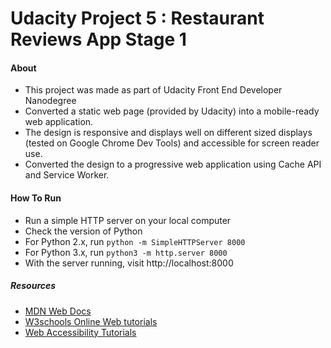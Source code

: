 ﻿ # Udacity Project 5 : Restaurant Reviews App Stage 1

 #### About 

 * This project was made as part of Udacity Front End Developer Nanodegree
 * Converted a static web page (provided by Udacity) into a mobile-ready web application. 
 * The design is responsive and displays well on different sized displays (tested on Google Chrome Dev Tools) and accessible for screen reader use. 
 * Converted the design to a progressive web application using Cache API and Service Worker.

 #### How To Run

 * Run a simple HTTP server on your local computer
 * Check the version of Python
 * For Python 2.x, run ` python -m SimpleHTTPServer 8000 `
 * For Python 3.x, run ` python3 -m http.server 8000 `
 * With the server running, visit http://localhost:8000

 ##### Resources
 
 * [MDN Web Docs](https://developer.mozilla.org/en-US/)
 * [W3schools Online Web tutorials](https://www.w3schools.com/)
 * [Web Accessibility Tutorials](https://www.w3.org/WAI/tutorials/)
 
